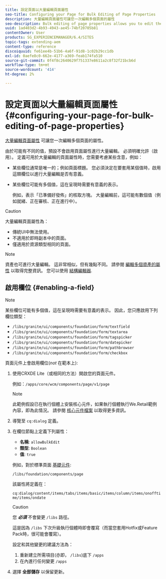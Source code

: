 ```yaml
---
title: 設定頁面以大量編輯頁面屬性
seo-title: Configuring your Page for Bulk Editing of Page Properties
description: 大量編輯頁面屬性可讓您一次編輯多個頁面的屬性
seo-description: Bulk editing of page properties allows you to edit the properties of multiple pages at once
uuid: 1ad403d2-4b93-4943-ae45-74bf20705b81
contentOwner: User
products: SG_EXPERIENCEMANAGER/6.4/SITES
topic-tags: extending-aem
content-type: reference
discoiquuid: fe61ee4b-51b6-4a6f-91d8-1c02b29cc1db
exl-id: 0aefe8c0-662e-4177-a369-feab174fa510
source-git-commit: 0f4f8c2640629f751337e8611a2c8f32f21bcb6d
workflow-type: tm+mt
source-wordcount: '414'
ht-degree: 2%

---
```


# 設定頁面以大量編輯頁面屬性 {#configuring-your-page-for-bulk-editing-of-page-properties}

[大量編輯頁面屬性](/help/sites-authoring/editing-page-properties.md#from-the-sites-console-multiple-pages) 可讓您一次編輯多個頁面的屬性。

由於可能有不同的值，預設不會啟用頁面屬性進行大量編輯。 必須明確允許（啟用）。 定義可用於大量編輯的頁面屬性時，您需要考慮某些含意，例如：

* 某些欄位通常是唯一的；例如頁面標題。 您必須決定在要套用某個值時，啟用這類欄位以進行大量編輯是否有意義。
* 某些欄位可能有多個值，這在呈現時需要有意義的表示。

   例如，表示「已準備好發佈」的核取方塊。 大量編輯前，這可能有數個值（例如就緒、正在審核、正在進行中）。

>[!CAUTION]
>
>大量編輯頁面屬性為：
>
>* 傳統UI中無法使用。
>* 不適用於即時副本中的頁面。
>* 僅適用於資源類型相同的頁面。
>


>[!NOTE]
>
>資產也可進行大量編輯。 這非常相似，但有幾點不同。 請參閱 [編輯多個資產的屬性](/help/assets/managing-multiple-assets.md) 以取得完整資訊。 您可以使用 [結構編輯器](/help/assets/metadata-schemas.md).

## 啟用欄位 {#enabling-a-field}

>[!NOTE]
>
>某些欄位可能有多個值，這在呈現時需要有意義的表示。 因此，您只應啟用下列欄位類型：
>
>* `/libs/granite/ui/components/foundation/form/textfield`
>* `/libs/granite/ui/components/foundation/form/textarea`
>* `/libs/granite/ui/components/foundation/form/tagspicker`
>* `/libs/granite/ui/components/foundation/form/datepicker`
>* `/libs/granite/ui/components/foundation/form/pathbrowser`
>* `/libs/granite/ui/components/foundation/form/checkbox`
>


頁面元件上會啟用欄位(*not* 在範本上):

1. 使用CRXDE Lite（或相同的方法）開啟您的頁面元件。

   例如：`/apps/core/wcm/components/page/v1/page`

   >[!NOTE]
   >
   >此範例假設已在執行個體上安裝核心元件，如果執行個體執行We.Retail範例內容，即為此情況。 請參閱 [核心元件檔案](https://experienceleague.adobe.com/docs/experience-manager-core-components/using/introduction.html) 以取得更多資訊。

1. 導覽至 `cq:dialog` 定義。
1. 在欄位節點上定義下列屬性：

   * **名稱**: `allowBulkEdit`
   * **類型**: `Boolean`
   * **值**: `true`

   例如，對於標準頁面 [基礎元件](/help/sites-authoring/default-components-foundation.md):

   `/libs/foundation/components/page`

   該屬性將定義在：

   `cq:dialog/content/items/tabs/items/basic/items/column/items/onofftime/items/ondate`

   >[!CAUTION]
   >
   >您 ***必須*** 不會變更 `/libs` 路徑。
   >
   >這是因為 `/libs` 下次升級執行個體時即會覆寫（而當您套用Hotfix或Feature Pack時，很可能會覆寫）。
   >
   >設定和其他變更的建議方法為：
   >
   >    1. 重新建立所需項目(亦即， `/libs`)底下 `/apps`
   >    1. 在內進行任何變更 `/apps`


1. 選擇 **全部儲存** 以保留更新。
